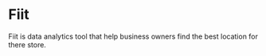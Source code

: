 # Fiit

Fiit is data analytics tool that help business owners find the best location for there store.


 
